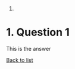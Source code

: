 <a class="anchor" name="list"></a>

1. [](#01 "Question 1")


# <a class="anchor" name="01"></a>1. Question 1

This is the answer

[Back to list](#list "Back to list of frequently asked questions")
